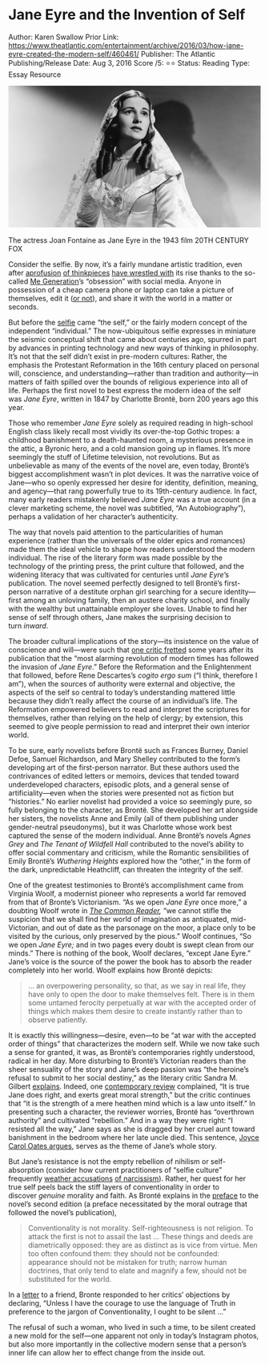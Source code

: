 # Jane Eyre and the Invention of Self

Author: Karen Swallow Prior
Link: https://www.theatlantic.com/entertainment/archive/2016/03/how-jane-eyre-created-the-modern-self/460461/
Publisher: The Atlantic
Publishing/Release Date: Aug 3, 2016
Score /5: ⭐️⭐️
Status: Reading
Type: Essay Resource

![Jane%20Eyre%20and%20the%20Invention%20of%20Self%20df65265e218d4a6f893759473ec522b4/Untitled.png](Jane%20Eyre%20and%20the%20Invention%20of%20Self%20df65265e218d4a6f893759473ec522b4/Untitled.png)

The actress Joan Fontaine as Jane Eyre in the 1943 film 20TH CENTURY FOX

Consider the selfie. By now, it’s a fairly mundane artistic tradition, even after [a](https://www.theatlantic.com/entertainment/archive/2015/07/facebook-rainbow-filters-history-of-art/398057/)[profusion](http://www.newyorker.com/culture/photo-booth/finding-the-self-in-a-selfie) [of thinkpieces](http://www.nytimes.com/2013/12/29/arts/the-meanings-of-the-selfie.html) [have wrestled with](http://www.latimes.com/entertainment/arts/la-ca-cm-digital-museums-20151025-story.html) its rise thanks to the so-called [Me Generation](http://www.thewire.com/national/2013/05/me-generation-time/65054/)’s “obsession” with social media. Anyone in possession of a cheap camera phone or laptop can take a picture of themselves, edit it ([or not](http://www.instyle.com/beauty/bare-faced-celebs-best-no-makeup-selfies-instagram)), and share it with the world in a matter or seconds.

But before the [selfie](http://www.newyorker.com/culture/photo-booth/finding-the-self-in-a-selfie) came “the self,” or the fairly modern concept of the independent “individual.” The now-ubiquitous selfie expresses in miniature the seismic conceptual shift that came about centuries ago, spurred in part by advances in printing technology and new ways of thinking in philosophy. It’s not that the self didn’t exist in pre-modern cultures: Rather, the emphasis the Protestant Reformation in the 16th century placed on personal will, conscience, and understanding—rather than tradition and authority—in matters of faith spilled over the bounds of religious experience into all of life. Perhaps the first novel to best express the modern idea of the self was *Jane Eyre*, written in 1847 by Charlotte Brontë, born 200 years ago this year.

Those who remember *Jane Eyre* solely as required reading in high-school English class likely recall most vividly its over-the-top Gothic tropes: a childhood banishment to a death-haunted room, a mysterious presence in the attic, a Byronic hero, and a cold mansion going up in flames. It’s more seemingly the stuff of Lifetime television, not revolutions. But as unbelievable as many of the events of the novel are, even today, Brontë’s biggest accomplishment wasn’t in plot devices. It was the narrative voice of Jane—who so openly expressed her desire for identity, definition, meaning, and agency—that rang powerfully true to its 19th-century audience. In fact, many early readers mistakenly believed *Jane Eyre* was a true account (in a clever marketing scheme, the novel was subtitled, “An Autobiography”), perhaps a validation of her character’s authenticity.

The way that novels paid attention to the particularities of human experience (rather than the universals of the older epics and romances) made them the ideal vehicle to shape how readers understood the modern individual. The rise of the literary form was made possible by the technology of the printing press, the print culture that followed, and the widening literacy that was cultivated for centuries until *Jane Eyre*’s publication. The novel seemed perfectly designed to tell Brontë’s first-person narrative of a destitute orphan girl searching for a secure identity—first among an unloving family, then an austere charity school, and finally with the wealthy but unattainable employer she loves. Unable to find her sense of self through others, Jane makes the surprising decision to turn *inward*.

The broader cultural implications of the story—its insistence on the value of conscience and will—were such that [one critic fretted](https://play.google.com/books/reader?id=5vVFAAAAcAAJ&printsec=frontcover&output=reader&hl=en&pg=GBS.PA557) some years after its publication that the “most alarming revolution of modern times has followed the invasion of *Jane Eyre*.” Before the Reformation and the Enlightenment that followed, before Rene Descartes’s *cogito ergo sum* (“I think, therefore I am”), when the sources of authority were external and objective, the aspects of the self so central to today’s understanding mattered little because they didn’t really affect the course of an individual’s life. The Reformation empowered believers to read and interpret the scriptures for themselves, rather than relying on the help of clergy; by extension, this seemed to give people permission to read and interpret their own interior world.

To be sure, early novelists before Brontë such as Frances Burney, Daniel Defoe, Samuel Richardson, and Mary Shelley contributed to the form’s developing art of the first-person narrator. But these authors used the contrivances of edited letters or memoirs, devices that tended toward underdeveloped characters, episodic plots, and a general sense of artificiality—even when the stories were presented not as fiction but “histories.” No earlier novelist had provided a voice so seemingly pure, so fully belonging to the character, as Brontë. She developed her art alongside her sisters, the novelists Anne and Emily (all of them publishing under gender-neutral pseudonyms), but it was Charlotte whose work best captured the sense of the modern individual. Anne Brontë’s novels *Agnes Grey* and *The Tenant of Wildfell Hall* contributed to the novel’s ability to offer social commentary and criticism, while the Romantic sensibilities of Emily Brontë’s *Wuthering Heights* explored how the “other,” in the form of the dark, unpredictable Heathcliff, can threaten the integrity of the self.

One of the greatest testimonies to Brontë’s accomplishment came from Virginia Woolf, a modernist pioneer who represents a world far removed from that of Bronte’s Victorianism. “As we open *Jane Eyre* once more,” a doubting Woolf wrote in *[The Common Reader](https://ebooks.adelaide.edu.au/w/woolf/virginia/w91c/chapter14.html),* “we cannot stifle the suspicion that we shall find her world of imagination as antiquated, mid-Victorian, and out of date as the parsonage on the moor, a place only to be visited by the curious, only preserved by the pious.” Woolf continues, “So we open *Jane Eyre;* and in two pages every doubt is swept clean from our minds.” There is nothing of the book, Woolf declares, “except Jane Eyre.” Jane’s voice is the source of the power the book has to absorb the reader completely into her world. Woolf explains how Brontë depicts:

> … an overpowering personality, so that, as we say in real life, they have only to open the door to make themselves felt. There is in them some untamed ferocity perpetually at war with the accepted order of things which makes them desire to create instantly rather than to observe patiently.

It is exactly this willingness—desire, even—to be “at war with the accepted order of things” that characterizes the modern self. While we now take such a sense for granted, it was, as Brontë’s contemporaries rightly understood, radical in her day. More disturbing to Brontë’s Victorian readers than the sheer sensuality of the story and Jane’s deep passion was “the heroine’s refusal to submit to her social destiny,” as the literary critic Sandra M. Gilbert [explains](https://books.google.com/books?id=3oxf7_BsD_sC&pg=PA338&lpg=PA338&dq=%E2%80%9Crefusal+to+accept+the+forms,+customs,+and+standards+of+society.%E2%80%9D&source=bl&ots=w4-mW8TX3Y&sig=R70bhh8SEbjqS_mE-caoc-FaPI8&hl=en&sa=X&ved=0ahUKEwjN3J71keHKAhWFHx4KHZ7BCgYQ6AEIJzAD#v=onepage&q=%E2%80%9Crefusal%20to%20accept%20the%20forms%2C%20customs%2C%20and%20standards%20of%20society.%E2%80%9D&f=false). Indeed, one [contemporary review](https://play.google.com/books/reader?id=TPc9AAAAYAAJ&printsec=frontcover&output=reader&hl=en&pg=GBS.PA68) complained, “It is true Jane does right, and exerts great moral strength,” but the critic continues that “it is the strength of a mere heathen mind which is a law unto itself.” In presenting such a character, the reviewer worries, Brontë has “overthrown authority” and cultivated “rebellion.” And in a way they were right: “I resisted all the way,” Jane says as she is dragged by her cruel aunt toward banishment in the bedroom where her late uncle died. This sentence, [Joyce Carol Oates argues](http://celestialtimepiece.com/2015/01/27/jane-eyre-an-introduction/), serves as the theme of Jane’s whole story.

But Jane’s resistance is not the empty rebellion of nihilism or self-absorption (consider how current practitioners of “selfie culture” frequently [weather accusations](http://www.huffingtonpost.com/2015/01/12/selfies-narcissism-psychopathy_n_6429358.html) [of narcissism](http://www.theguardian.com/media-network/media-network-blog/2014/mar/13/selfie-social-media-love-digital-narcassism)). Rather, her quest for her true self peels back the stiff layers of conventionality in order to discover *genuine* morality and faith. As Brontë explains in the [preface](http://www.victorianweb.org/authors/bronte/cbronte/janeeyre/preface.html) to the novel’s second edition (a preface necessitated by the moral outrage that followed the novel’s publication),

> Conventionality is not morality. Self-righteousness is not religion. To attack the first is not to assail the last … These things and deeds are diametrically opposed: they are as distinct as is vice from virtue. Men too often confound them: they should not be confounded: appearance should not be mistaken for truth; narrow human doctrines, that only tend to elate and magnify a few, should not be substituted for the world.

In a [letter](https://books.google.com/books?id=ESH22a2yaWoC&pg=PA118&lpg=PA118&dq=Unless+I+have+the+courage+to+use+the+language+of+Truth+in+preference+to+the+jargon+of+Conventionality,+I+ought+to+be+silent+%E2%80%A6.%E2%80%9D&source=bl&ots=Qh_xHA_GrR&sig=b_HT0kFcgyC1YvH_pgHLp5Q_I6I&hl=en&sa=X&ved=0ahUKEwjt47WCj-HKAhUBeT4KHctWASoQ6AEIOTAI#v=onepage&q=Unless%20I%20have%20the%20courage%20to%20use%20the%20language%20of%20Truth%20in%20preference%20to%20the%20jargon%20of%20Conventionality%2C%20I%20ought%20to%20be%20silent%20%E2%80%A6.%E2%80%9D&f=false) to a friend, Bronte responded to her critics’ objections by declaring, “Unless I have the courage to use the language of Truth in preference to the jargon of Conventionality, I ought to be silent ...”

The refusal of such a woman, who lived in such a time, to be silent created a new mold for the self—one apparent not only in today’s Instagram photos, but also more importantly in the collective modern sense that a person’s inner life can allow her to effect change from the inside out.